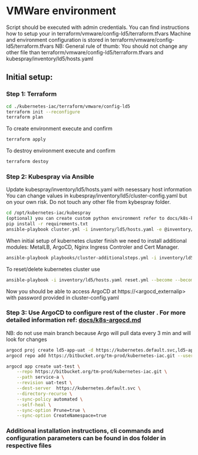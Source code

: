 # VMWare environment
Script should be executed with admin credentials. You can find instructions how to setup your in terraform/vmware/config-ld5/terraform.tfvars
Machine and environment configuration is stored in terraform/vmware/config-ld5/terraform.tfvars
NB: General rule of thumb: You should not change any other file than terraform/vmware/config-ld5/terraform.tfvars and kubespray/inventory/ld5/hosts.yaml

## Initial setup:
### Step 1: Terraform 

```bash
cd ./kubernetes-iac/terraform/vmware/config-ld5
terraform init --reconfigure
terraform plan
```
To create environment execute and confirm
```bash
terraform apply
```
To destroy environment execute and confirm
```bash
terraform destoy 
```

### Step 2: Kubespray via Ansible
Update kubespray/inventory/ld5/hosts.yaml with nesessary host information
You can change values in kubespray/inventory/ld5/cluster-config.yaml but on your own risk. Do not touch any other file from kybespray folder.

```bash
cd /opt/kubernetes-iac/kubespray
(optional) you can create custom python environment refer to docs/k8s-kubespray.md
pip install -r requirements.txt
ansible-playbook cluster.yml -i inventory/ld5/hosts.yaml -e @inventory/ld5/cluster-config.yaml --user=ansible --become --become-user=root --flush-cache
```
When initial setup of kubernetes cluster finish we need to install additional modules: MetalLB, ArgoCD, Nginx Ingress Controler and Cert Manager.
```bash
ansible-playbook playbooks/cluster-additionalsteps.yml -i inventory/ld5/hosts.yaml -e @inventory/ld5/cluster-config.yaml --user=ansible --become --become-user=root --flush-cache
```
To reset/delete kubernetes cluster use 
```bash
ansible-playbook -i inventory/ld5/hosts.yaml reset.yml --become --become-user=root
```

Now you should be able to access ArgoCD at https://<argocd_externalip>  with password provided in cluster-config.yaml

### Step 3: Use ArgoCD to configure rest of the cluster . For more detailed information ref: [docs/k8s-argocd.md](./docs/k8s-argocd.md)
NB: do not use main branch because Argo will pull data every 3 min and will look for changes

```bash
argocd proj create ld5-app-uat -d https://kubernetes.default.svc,ld5-app-uat -s https://bitbucket.org/tm-prod/kubernetes-iac.git
argocd repo add https://bitbucket.org/tm-prod/kubernetes-iac.git --username tmbuildjenkins --password <tmbuildjenkins-read-key.secret>

argocd app create uat-test \
    --repo https://bitbucket.org/tm-prod/kubernetes-iac.git \
    --path service-a \
    --revision uat-test \
    --dest-server  https://kubernetes.default.svc \
    --directory-recurse \
    --sync-policy automated \
    --self-heal \
    --sync-option Prune=true \
    --sync-option CreateNamespace=true
```

### Additional installation instructions, cli commands and configuration parameters can be found in dos folder in respective files
